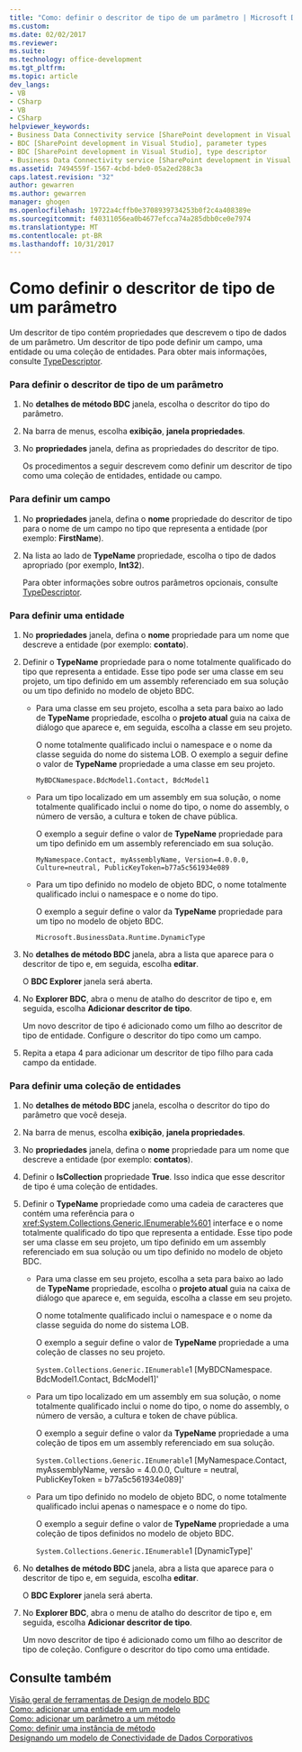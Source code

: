 ```yaml
---
title: "Como: definir o descritor de tipo de um parâmetro | Microsoft Docs"
ms.custom: 
ms.date: 02/02/2017
ms.reviewer: 
ms.suite: 
ms.technology: office-development
ms.tgt_pltfrm: 
ms.topic: article
dev_langs:
- VB
- CSharp
- VB
- CSharp
helpviewer_keywords:
- Business Data Connectivity service [SharePoint development in Visual Studio], type descriptor
- BDC [SharePoint development in Visual Studio], parameter types
- BDC [SharePoint development in Visual Studio], type descriptor
- Business Data Connectivity service [SharePoint development in Visual Studio], parameter types
ms.assetid: 7494559f-1567-4cbd-bde0-05a2ed288c3a
caps.latest.revision: "32"
author: gewarren
ms.author: gewarren
manager: ghogen
ms.openlocfilehash: 19722a4cffb0e3708939734253b0f2c4a408389e
ms.sourcegitcommit: f40311056ea0b4677efcca74a285dbb0ce0e7974
ms.translationtype: MT
ms.contentlocale: pt-BR
ms.lasthandoff: 10/31/2017
---
```

# <a name="how-to-define-the-type-descriptor-of-a-parameter"></a>Como definir o descritor de tipo de um parâmetro
  Um descritor de tipo contém propriedades que descrevem o tipo de dados de um parâmetro. Um descritor de tipo pode definir um campo, uma entidade ou uma coleção de entidades. Para obter mais informações, consulte [TypeDescriptor](http://msdn.microsoft.com/library/ms543392%28v=office.12%29.aspx).  
  
### <a name="to-define-the-type-descriptor-of-a-parameter"></a>Para definir o descritor de tipo de um parâmetro  
  
1.  No **detalhes de método BDC** janela, escolha o descritor do tipo do parâmetro.  
  
2.  Na barra de menus, escolha **exibição**, **janela propriedades**.  
  
3.  No **propriedades** janela, defina as propriedades do descritor de tipo.  
  
     Os procedimentos a seguir descrevem como definir um descritor de tipo como uma coleção de entidades, entidade ou campo.  
  
### <a name="to-define-a-field"></a>Para definir um campo  
  
1.  No **propriedades** janela, defina o **nome** propriedade do descritor de tipo para o nome de um campo no tipo que representa a entidade (por exemplo: **FirstName**).  
  
2.  Na lista ao lado de **TypeName** propriedade, escolha o tipo de dados apropriado (por exemplo, **Int32**).  
  
     Para obter informações sobre outros parâmetros opcionais, consulte [TypeDescriptor](http://msdn.microsoft.com/library/ms543392%28v=office.12%29.aspx).  
  
### <a name="to-define-an-entity"></a>Para definir uma entidade  
  
1.  No **propriedades** janela, defina o **nome** propriedade para um nome que descreve a entidade (por exemplo: **contato**).  
  
2.  Definir o **TypeName** propriedade para o nome totalmente qualificado do tipo que representa a entidade. Esse tipo pode ser uma classe em seu projeto, um tipo definido em um assembly referenciado em sua solução ou um tipo definido no modelo de objeto BDC.  
  
    -   Para uma classe em seu projeto, escolha a seta para baixo ao lado de **TypeName** propriedade, escolha o **projeto atual** guia na caixa de diálogo que aparece e, em seguida, escolha a classe em seu projeto.  
  
         O nome totalmente qualificado inclui o namespace e o nome da classe seguida do nome do sistema LOB. O exemplo a seguir define o valor de **TypeName** propriedade a uma classe em seu projeto.  
  
         `MyBDCNamespace.BdcModel1.Contact, BdcModel1`  
  
    -   Para um tipo localizado em um assembly em sua solução, o nome totalmente qualificado inclui o nome do tipo, o nome do assembly, o número de versão, a cultura e token de chave pública.  
  
         O exemplo a seguir define o valor de **TypeName** propriedade para um tipo definido em um assembly referenciado em sua solução.  
  
         `MyNamespace.Contact, myAssemblyName, Version=4.0.0.0, Culture=neutral, PublicKeyToken=b77a5c561934e089`  
  
    -   Para um tipo definido no modelo de objeto BDC, o nome totalmente qualificado inclui o namespace e o nome do tipo.  
  
         O exemplo a seguir define o valor da **TypeName** propriedade para um tipo no modelo de objeto BDC.  
  
         `Microsoft.BusinessData.Runtime.DynamicType`  
  
3.  No **detalhes de método BDC** janela, abra a lista que aparece para o descritor de tipo e, em seguida, escolha **editar**.  
  
     O **BDC Explorer** janela será aberta.  
  
4.  No **Explorer BDC**, abra o menu de atalho do descritor de tipo e, em seguida, escolha **Adicionar descritor de tipo**.  
  
     Um novo descritor de tipo é adicionado como um filho ao descritor de tipo de entidade. Configure o descritor do tipo como um campo.  
  
5.  Repita a etapa 4 para adicionar um descritor de tipo filho para cada campo da entidade.  
  
### <a name="to-define-a-collection-of-entities"></a>Para definir uma coleção de entidades  
  
1.  No **detalhes de método BDC** janela, escolha o descritor do tipo do parâmetro que você deseja.  
  
2.  Na barra de menus, escolha **exibição**, **janela propriedades**.  
  
3.  No **propriedades** janela, defina o **nome** propriedade para um nome que descreve a entidade (por exemplo: **contatos**).  
  
4.  Definir o **IsCollection** propriedade **True**. Isso indica que esse descritor de tipo é uma coleção de entidades.  
  
5.  Definir o **TypeName** propriedade como uma cadeia de caracteres que contém uma referência para o <xref:System.Collections.Generic.IEnumerable%601> interface e o nome totalmente qualificado do tipo que representa a entidade. Esse tipo pode ser uma classe em seu projeto, um tipo definido em um assembly referenciado em sua solução ou um tipo definido no modelo de objeto BDC.  
  
    -   Para uma classe em seu projeto, escolha a seta para baixo ao lado de **TypeName** propriedade, escolha o **projeto atual** guia na caixa de diálogo que aparece e, em seguida, escolha a classe em seu projeto.  
  
         O nome totalmente qualificado inclui o namespace e o nome da classe seguida do nome do sistema LOB.  
  
         O exemplo a seguir define o valor de **TypeName** propriedade a uma coleção de classes no seu projeto.  
  
         `System.Collections.Generic.IEnumerable`1 [MyBDCNamespace.` ` BdcModel1.Contact, BdcModel1]'  
  
    -   Para um tipo localizado em um assembly em sua solução, o nome totalmente qualificado inclui o nome do tipo, o nome do assembly, o número de versão, a cultura e token de chave pública.  
  
         O exemplo a seguir define o valor da **TypeName** propriedade a uma coleção de tipos em um assembly referenciado em sua solução.  
  
         `System.Collections.Generic.IEnumerable`1 [MyNamespace.Contact, myAssemblyName, versão = 4.0.0.0, Culture = neutral, PublicKeyToken = b77a5c561934e089]'  
  
    -   Para um tipo definido no modelo de objeto BDC, o nome totalmente qualificado inclui apenas o namespace e o nome do tipo.  
  
         O exemplo a seguir define o valor de **TypeName** propriedade a uma coleção de tipos definidos no modelo de objeto BDC.  
  
         `System.Collections.Generic.IEnumerable`1 [DynamicType]'  
  
6.  No **detalhes de método BDC** janela, abra a lista que aparece para o descritor de tipo e, em seguida, escolha **editar**.  
  
     O **BDC Explorer** janela será aberta.  
  
7.  No **Explorer BDC**, abra o menu de atalho do descritor de tipo e, em seguida, escolha **Adicionar descritor de tipo**.  
  
     Um novo descritor de tipo é adicionado como um filho ao descritor de tipo de coleção. Configure o descritor do tipo como uma entidade.  
  
## <a name="see-also"></a>Consulte também  
 [Visão geral de ferramentas de Design de modelo BDC](../sharepoint/bdc-model-design-tools-overview.md)   
 [Como: adicionar uma entidade em um modelo](../sharepoint/how-to-add-an-entity-to-a-model.md)   
 [Como: adicionar um parâmetro a um método](../sharepoint/how-to-add-a-parameter-to-a-method.md)   
 [Como: definir uma instância de método](../sharepoint/how-to-define-a-method-instance.md)   
 [Designando um modelo de Conectividade de Dados Corporativos](../sharepoint/designing-a-business-data-connectivity-model.md)  
  
  